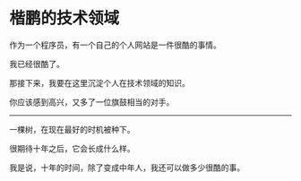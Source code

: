 # 楷鹏的技术领域

作为一个程序员，有一个自己的个人网站是一件很酷的事情。

我已经很酷了。

那接下来，我要在这里沉淀个人在技术领域的知识。

你应该感到高兴，又多了一位旗鼓相当的对手。

---

一棵树，在现在最好的时机被种下。

很期待十年之后，它会长成什么样。

我是说，十年的时间，除了变成中年人，我还可以做多少很酷的事。





